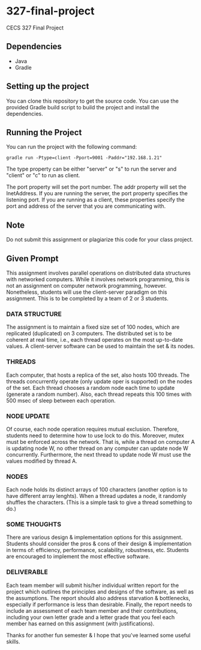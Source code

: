 # 327-final-project
CECS 327 Final Project

## Dependencies
- Java
- Gradle

## Setting up the project
You can clone this repository to get the source code. You can use the provided Gradle build script to build the project and install the dependencies.

## Running the Project
You can run the project with the following command:
```
gradle run -Ptype=client -Pport=9001 -Paddr="192.168.1.21"
```
The type property can be either "server" or "s" to run the server and "client" or "c" to run as client.

The port property will set the port number. The addr property will set the InetAddress. If you are running the server, the port property specifies the listening port. If you are running as a client, these properties specify the port and address of the server that you are communicating with.

## Note
Do not submit this assignment or plagiarize this code for your class project.

## Given Prompt
This assignment involves parallel operations on distributed data structures with networked computers. While it involves network programming, this is not an assignment on computer network programming, however. Nonetheless, students will use the client-server paradigm on this assignment. This is to be completed by a team of 2 or 3 students.

### DATA STRUCTURE
The assignment is to maintain a fixed size set of 100 nodes, which are replicated (duplicated) on 3 computers. The distributed set is to be coherent at real time, i.e., each thread operates on the most up-to-date values. A client-server software can be used to maintain the set & its nodes.

### THREADS
Each computer, that hosts a replica of the set, also hosts 100 threads. The threads concurrently operate (only update oper is supported) on the nodes of the set. Each thread chooses a random node each time to update (generate a random number). Also, each thread repeats this 100 times with 500 msec of sleep between each operation.

### NODE UPDATE
Of course, each node operation requires mutual exclusion. Therefore, students need to determine how to use lock to do this. Moreover, mutex must be enforced across the network. That is, while a thread on computer A is updating node W, no other thread on any computer can update node W concurrently. Furthermore, the next thread to update node W must use the values modified by thread A.

### NODES
Each node holds its distinct arrays of 100 characters (another option is to have different array lenghts). When a thread updates a node, it randomly shuffles the characters. (This is a simple task to give a thread something to do.)

### SOME THOUGHTS
There are various design & implementation options for this assignment. Students should consider the pros & cons of their design & implementation in terms of: efficiency, performance, scalability, robustness, etc. Students are encouraged to implement the most effective software.

### DELIVERABLE
Each team member will submit his/her individual written report for the project which outlines the principles and designs of the software, as well as the assumptions. The report should also address starvation & bottlenecks, especially if performance is less than desirable. Finally, the report needs to include an assessment of each team member and their contributions, including your own letter grade and a letter grade that you feel each member has earned on this assignment (with justifications).

Thanks for another fun semester & I hope that you've learned some useful skills.
